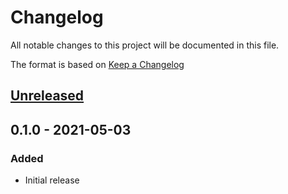# Changelog
All notable changes to this project will be documented in this file.

The format is based on [Keep a Changelog](http://keepachangelog.com/en/1.0.0/)

## [Unreleased]

## 0.1.0 - 2021-05-03
### Added
* Initial release

[Unreleased]: https://github.com/nwtgck/yamux-cli/compare/v0.1.0...HEAD
